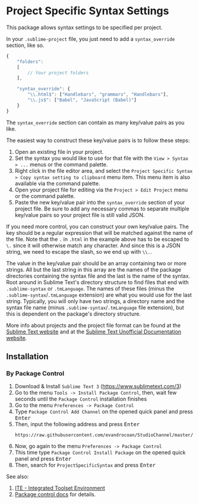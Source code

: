 Project Specific Syntax Settings
================================

This package allows syntax settings to be specified per project.

In your `.sublime-project` file, you just need to add a `syntax_override` section, like so.

```javascript
{
    "folders":
    [
        // Your project folders
    ],

    "syntax_override": {
        "\\.html$": ["Handlebars", "grammars", "Handlebars"],
        "\\.js$": ["Babel", "JavaScript (Babel)"]
    }
}
```

The `syntax_override` section can contain as many key/value pairs as you like.

The easiest way to construct these key/value pairs is to follow these steps:

1. Open an existing file in your project.
2. Set the syntax you would like to use for that file with the `View > Syntax > ...` menus or the command palette.
3. Right click in the file editor area, and select the `Project Specific Syntax > Copy syntax setting to clipboard` menu item. This menu item is also available via the command palette.
4. Open your project file for editing via the `Project > Edit Project` menu or the command palette.
5. Paste the new key/value pair into the `syntax_override` section of your project file. Be sure to add any necessary commas to separate multiple key/value pairs so your project file is still valid JSON.

If you need more control, you can construct your own key/value pairs. The key should be a regular expression that will be matched against the name of the file. Note that the `.` in `.html` in the example above has to be escaped to `\.` since it will otherwise match any character. And since this is a JSON string, we need to escape the slash, so we end up with `\\.`.

The value in the key/value pair should be an array containing two or more strings. All but the last string in this array are the names of the package directories containing the syntax file and the last is the name of the syntax. Root around in Sublime Text's directory structure to find files that end with `.sublime-syntax` or `.tmLanguage`. The names of these files (minus the `.sublime-syntax`/`.tmLanguage` extension) are what you would use for the last string. Typically, you will only have two strings, a directory name and the syntax file name (minus `.sublime-syntax`/`.tmLanguage` file extension), but this is dependent on the package's directory structure.

More info about projects and the project file format can be found at the [Sublime Text website](https://www.sublimetext.com/docs/3/projects.html) and at the [Sublime Text Unofficial Documentation website](http://docs.sublimetext.info/en/latest/file_management/projects.html).


## Installation

### By Package Control

1. Download & Install `Sublime Text 3` (https://www.sublimetext.com/3)
1. Go to the menu `Tools -> Install Package Control`, then,
   wait few seconds until the `Package Control` installation finishes
1. Go to the menu `Preferences -> Package Control`
1. Type `Package Control Add Channel` on the opened quick panel and press <kbd>Enter</kbd>
1. Then, input the following address and press <kbd>Enter</kbd>
   ```
   https://raw.githubusercontent.com/evandrocoan/StudioChannel/master/channel.json
   ```
1. Now, go again to the menu `Preferences -> Package Control`
1. This time type `Package Control Install Package` on the opened quick panel and press <kbd>Enter</kbd>
1. Then, search for `ProjectSpecificSyntax` and press <kbd>Enter</kbd>

See also:
1. [ITE - Integrated Toolset Environment](https://github.com/evandrocoan/ITE)
1. [Package control docs](https://packagecontrol.io/docs/usage) for details.

